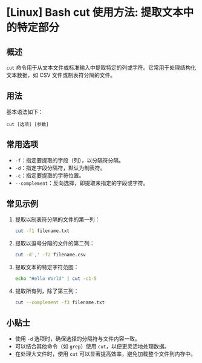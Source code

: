 # [Linux] Bash cut 使用方法: 提取文本中的特定部分

## 概述
`cut` 命令用于从文本文件或标准输入中提取特定的列或字符。它常用于处理结构化文本数据，如 CSV 文件或制表符分隔的文件。

## 用法
基本语法如下：
```
cut [选项] [参数]
```

## 常用选项
- `-f`：指定要提取的字段（列），以分隔符分隔。
- `-d`：指定字段分隔符，默认为制表符。
- `-c`：指定要提取的字符位置。
- `--complement`：反向选择，即提取未指定的字段或字符。

## 常见示例
1. 提取以制表符分隔的文件的第一列：
   ```bash
   cut -f1 filename.txt
   ```

2. 提取以逗号分隔的文件的第二列：
   ```bash
   cut -d',' -f2 filename.csv
   ```

3. 提取文本的特定字符范围：
   ```bash
   echo "Hello World" | cut -c1-5
   ```

4. 提取所有列，除了第三列：
   ```bash
   cut --complement -f3 filename.txt
   ```

## 小贴士
- 使用 `-d` 选项时，确保选择的分隔符与文件内容一致。
- 可以结合其他命令（如 `grep`）使用 `cut`，以便更灵活地处理数据。
- 在处理大文件时，使用 `cut` 可以显著提高效率，避免加载整个文件到内存中。